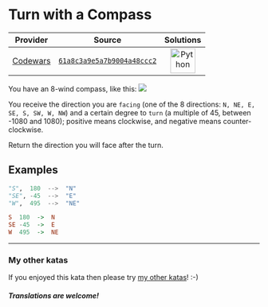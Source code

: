 [_metadata_:generated]: - "true"

# Turn with a Compass

<!-- INFO TABLE BEGIN -->

| Provider                                        | Source                                                                               | Solutions                                                                                                                                        |
| :---------------------------------------------: | :----------------------------------------------------------------------------------: | :----------------------------------------------------------------------------------------------------------------------------------------------: |
| [Codewars](../../../docs/providers/Codewars.md) | [`61a8c3a9e5a7b9004a48ccc2`](https://www.codewars.com/kata/61a8c3a9e5a7b9004a48ccc2) | [<img src="https://res.cloudinary.com/rascaltwo/image/upload/v1631924087/python_xzdlti.svg" alt="Python" title="Python" width="50" />](solve.py) |

<!-- INFO TABLE END -->

You have an 8-wind compass, like this:
![](https://image.shutterstock.com/image-vector/compass-rose-eight-abbreviated-initials-260nw-1453270079.jpg)

You receive the direction you are `facing` (one of the 8 directions: `N, NE, E, SE, S, SW, W, NW`) and a certain degree to `turn` (a multiple of 45, between -1080 and 1080); positive means clockwise, and negative means counter-clockwise.

Return the direction you will face after the turn.


## Examples

```python
"S",  180  -->  "N"
"SE", -45  -->  "E"
"W",  495  -->  "NE"
```
```haskell
S  180  ->  N
SE -45  ->  E
W  495  ->  NE
```

---

### My other katas

If you enjoyed this kata then please try [my other katas](https://www.codewars.com/users/anter69/authored)! :-)

#### *Translations are welcome!*

